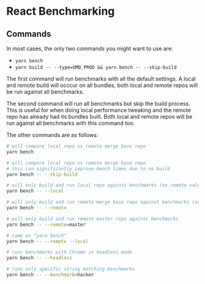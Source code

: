 # React Benchmarking

## Commands

In most cases, the only two commands you might want to use are:

- `yarn bench`
- `yarn build -- --type=UMD_PROD && yarn bench -- --skip-build`

The first command will run benchmarks with all the default settings. A local and remote build will occcur on all bundles, both local and remote repos will be run against all benchmarks.

The second command will run all benchmarks but skip the build process. This is useful for when doing local performance tweaking and the remote repo has already had its bundles built. Both local and remote repos will be run against all benchmarks with this command too.

The other commands are as follows:

```bash
# will compare local repo vs remote merge base repo
yarn bench

# will compare local repo vs remote merge base repo
# this can significantly improve bench times due to no build
yarn bench -- --skip-build

# will only build and run local repo against benchmarks (no remote values will be shown)
yarn bench -- --local

# will only build and run remote merge base repo against benchmarks (no local values will be shown)
yarn bench -- --remote

# will only build and run remote master repo against benchmarks
yarn bench -- --remote=master

# same as "yarn bench"
yarn bench -- --remote --local

# runs benchmarks with Chrome in headless mode
yarn bench -- --headless

# runs only specific string matching benchmarks
yarn bench -- --benchmark=hacker
```